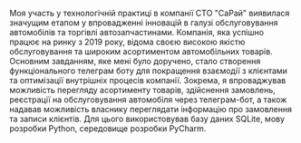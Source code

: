 Моя участь у технологічній практиці в компанії СТО "СаРай" виявилася значущим етапом у впровадженні інновацій в галузі обслуговування автомобілів та торгівлі автозапчастинами. Компанія, яка успішно працює на ринку з 2019 року, відома своєю високою якістю обслуговування та широким асортиментом автомобільних товарів.
Основним завданням, яке мені було доручено, стало створення функціонального телеграм боту для покращення взаємодії з клієнтами та оптимізації внутрішніх процесів компанії. Зокрема, я впроваджував можливість перегляду асортименту товарів, здійснення замовлень, реєстрації на обслуговування автомобіля через телеграм-бот, а також надавав можливість власнику переглядати інформацію про замовлення та записи клієнтів.
Для цього використовував базу даних SQLite, мову розробки Python, середовище розробки PyCharm.
